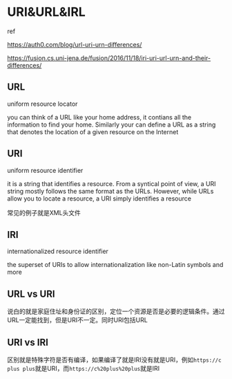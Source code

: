 # URI&URL&IRL

ref

https://auth0.com/blog/url-uri-urn-differences/

https://fusion.cs.uni-jena.de/fusion/2016/11/18/iri-uri-url-urn-and-their-differences/

## URL

uniform resource locator

you can think of a URL like your home address, it contians all the information to find your home. Similarly your can define a URL as a string that denotes the location of a given resource on the Internet

## URI

uniform resource identifier

it is a string that identifies a resource. From a syntical point of view, a URI string mostly follows the same format as the URLs. However, while URLs allow you to locate a resource, a URI simply identifies a resource

常见的例子就是XML头文件

## IRI

internationalized resource identifier

the superset of URIs to allow internationalization like non-Latin symbols and more

## URL vs URI

说白的就是家庭住址和身份证的区别，定位一个资源是否是必要的逻辑条件。通过URL一定能找到，但是URI不一定。同时URI包括URL

## URI vs IRI

区别就是特殊字符是否有编译，如果编译了就是IRI没有就是URI，例如`https://c plus plus`就是URI，而`https://c%20plus%20plus`就是IRI

